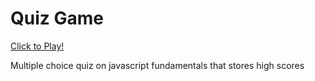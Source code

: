 # Quiz Game

 <a href=https://aimeemillard.github.io/quiz-game/.>Click to Play!</a>

Multiple choice quiz on javascript fundamentals that stores high scores



